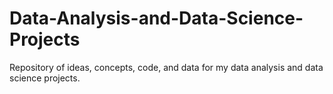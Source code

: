 # Data-Analysis-and-Data-Science-Projects
Repository of ideas, concepts, code, and data for my data analysis and data science projects. 
